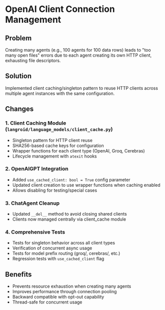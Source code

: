 # OpenAI Client Connection Management

## Problem
Creating many agents (e.g., 100 agents for 100 data rows) leads to "too many open files" errors due to each agent creating its own HTTP client, exhausting file descriptors.

## Solution
Implemented client caching/singleton pattern to reuse HTTP clients across multiple agent instances with the same configuration.

## Changes

### 1. Client Caching Module (`langroid/language_models/client_cache.py`)
- Singleton pattern for HTTP client reuse
- SHA256-based cache keys for configuration
- Wrapper functions for each client type (OpenAI, Groq, Cerebras)
- Lifecycle management with `atexit` hooks

### 2. OpenAIGPT Integration
- Added `use_cached_client: bool = True` config parameter
- Updated client creation to use wrapper functions when caching enabled
- Allows disabling for testing/special cases

### 3. ChatAgent Cleanup
- Updated `__del__` method to avoid closing shared clients
- Clients now managed centrally via client_cache module

### 4. Comprehensive Tests
- Tests for singleton behavior across all client types
- Verification of concurrent async usage
- Tests for model prefix routing (groq/, cerebras/, etc.)
- Regression tests with `use_cached_client` flag

## Benefits
- Prevents resource exhaustion when creating many agents
- Improves performance through connection pooling
- Backward compatible with opt-out capability
- Thread-safe for concurrent usage